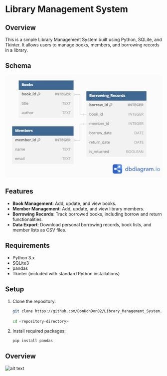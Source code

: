 # Library Management System

## Overview
This is a simple Library Management System built using Python, SQLite, and Tkinter. It allows users to manage books, members, and borrowing records in a library.

## Schema

![alt text](image.png)

## Features
- **Book Management**: Add, update, and view books.
- **Member Management**: Add, update, and view library members.
- **Borrowing Records**: Track borrowed books, including borrow and return functionalities.
- **Data Export**: Download personal borrowing records, book lists, and member lists as CSV files.

## Requirements
- Python 3.x
- SQLite3
- pandas
- Tkinter (included with standard Python installations)

## Setup
1. Clone the repository:
   ```bash
   git clone https://github.com/DonDonDon02/Library_Management_System.git

   cd <repository-directory> 
   ```

2. Install required packages:

    ```bash
   pip install pandas
   ```


## Overview 
![alt text](image-1.png)


